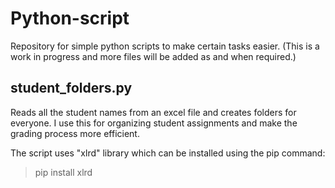 # Python-script

Repository for simple python scripts to make certain tasks easier.
(This is a work in progress and more files will be added as and when required.)

## student_folders.py 
   Reads all the student names from  an excel file and creates folders for everyone. I use this for organizing student assignments and make the grading process more efficient.

The script uses "xlrd" library which can be installed using the pip command:
> pip install xlrd
